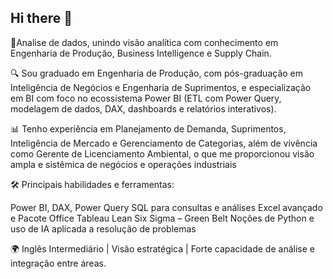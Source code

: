## Hi there 👋

🎯Analise de dados, unindo visão analítica com conhecimento em Engenharia de Produção, Business Intelligence e Supply Chain. 

🔍 Sou graduado em Engenharia de Produção, com pós-graduação em Inteligência de Negócios e Engenharia de Suprimentos, e especialização em BI com foco no ecossistema Power BI (ETL com Power Query, modelagem de dados, DAX, dashboards e relatórios interativos).

📊 Tenho experiência em Planejamento de Demanda, Suprimentos, Inteligência de Mercado e Gerenciamento de Categorias, além de vivência como Gerente de Licenciamento Ambiental, o que me proporcionou visão ampla e sistêmica de negócios e operações industriais

🛠️ Principais habilidades e ferramentas:

Power BI, DAX, Power Query
SQL para consultas e análises
Excel avançado e Pacote Office
Tableau
Lean Six Sigma – Green Belt
Noções de Python e uso de IA aplicada a resolução de problemas

🌍 Inglês Intermediário | Visão estratégica | Forte capacidade de análise e integração entre áreas.

